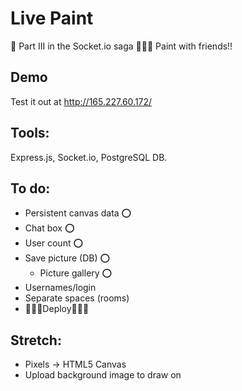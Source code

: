 # Live Paint
🎨  Part III in the Socket.io saga 🌈🌻🍭 Paint with friends!!

## Demo

Test it out at http://165.227.60.172/

## Tools:

Express.js, Socket.io, PostgreSQL DB.

## To do:

- Persistent canvas data :o:
- Chat box ⭕️
- User count ⭕️
- Save picture (DB) ⭕️
  - Picture gallery ⭕️
- Usernames/login
- Separate spaces (rooms)
- 🌱🌱🌱Deploy🌱🌱🌱

## Stretch:

- Pixels -> HTML5 Canvas
- Upload background image to draw on
